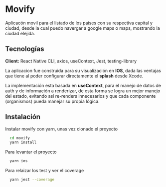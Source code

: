 # Movify

Aplicacón movil para el listado de los paises con su respectiva capital y ciudad, desde la cual puedo navergar a google maps o maps, mostrando la ciudad elejida.

## Tecnologías

**Client:** React Native CLI, axios, useContext, Jest, testing-library

La aplicacion fue construida para su visualización en **IOS**, dada las ventajas que tiene al poder configurar directamente el **splash** desde Xcode.

La implementación esta basada en **useContext**, para el manejo de datos de auth y de información a renderizar, de esta forma se logra un mejor manejo del estado, evitando asi re-renders innecesarios y que cada componente (organismos) pueda manejar su propia lógica.

## Instalación

Instalar movify con yarn, unas vez clonado el proyecto

```bash
  cd movify
  yarn install
```

Para levantar el proyecto

```bash
  yarn ios
```

Para relaizar los test y ver el coverage

```bash
  yarn jest --coverage
```
